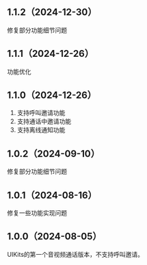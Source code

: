 ## 1.1.2（2024-12-30）
修复部分功能细节问题
## 1.1.1（2024-12-26）
功能优化
## 1.1.0（2024-12-26）
1. 支持呼叫邀请功能
2. 支持通话中邀请功能
3. 支持离线通知功能
## 1.0.2（2024-09-10）
修复部分功能细节问题
## 1.0.1（2024-08-16）
修复一些功能实现问题
## 1.0.0（2024-08-05）
UIKits的第一个音视频通话版本，不支持呼叫邀请。
